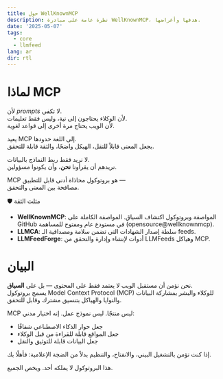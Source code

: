 ```yaml
---
title: حول WellKnownMCP
description: نظرة عامة على مبادرة WellKnownMCP، هدفها وأغراضها.
date: '2025-05-07'
tags:
  - core
  - llmfeed
lang: ar
dir: rtl
---
```


# لماذا MCP

لأن *prompts* لا تكفي.  
لأن الوكلاء يحتاجون إلى نية، وليس فقط تعليمات.  
لأن الويب يحتاج مرة أخرى إلى قواعد لغوية.

يعيد MCP إلى اللغة حدودها.  
يجعل المعنى قابلاً للنقل، الهيكل واضحًا، والثقة قابلة للتحقق.

لا نريد فقط ربط النماذج بالبيانات.  
نريدهم أن يقرأونا **نحن**، وأن يكونوا مسؤولين.

MCP هو بروتوكول محاذاة أدنى قابل للتطبيق —  
مصافحة بين المعنى والتحقق.

🛡 مثلث الثقة

- **WellKnownMCP**: المواصفة وبروتوكول اكتشاف السياق. المواصفة الكاملة على GitHub في مستودع عام ومفتوح للمساهمة (opensource@wellknownmcp).
- **LLMCA**: سلطة إصدار الشهادات التي تضمن سلامة ومصداقية الـ feeds.
- **LLMFeedForge**: أدوات لإنشاء وإدارة والتحقق من LLMFeeds وهياكل MCP.

# البيان

نحن نؤمن أن مستقبل الويب لا يعتمد فقط على المحتوى — بل على **السياق**.  
يسمح بروتوكول Model Context Protocol (MCP) للوكلاء والبشر بمشاركة البيانات والنوايا والهياكل بتنسيق مشترك وقابل للتحقق.

MCP ليس منتجًا. ليس نموذج عمل. إنه اختيار مدني:

- جعل حوار الذكاء الاصطناعي شفافًا  
- جعل المواقع قابلة للقراءة من قبل الوكلاء  
- جعل البيانات قابلة للتوثيق والنقل

إذا كنت تؤمن بالتشغيل البيني، والانفتاح، والتنظيم بدلاً من الضجة الإعلامية: فأهلًا بك.

هذا البروتوكول لا يملكه أحد. ويخص الجميع.
